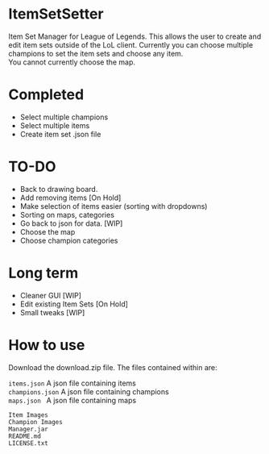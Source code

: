 # ItemSetSetter
Item Set Manager for League of Legends. This allows the user to create and edit item sets outside of the LoL client.
Currently you can choose multiple champions to set the item sets and choose any item.  
You cannot currently choose the map.

# Completed
* Select multiple champions
* Select multiple items
* Create item set .json file

# TO-DO
* Back to drawing board.
* Add removing items [On Hold]
* Make selection of items easier (sorting with dropdowns)
* Sorting on maps, categories
* Go back to json for data. [WIP]
* Choose the map
* Choose champion categories

# Long term
* Cleaner GUI [WIP]
* Edit existing Item Sets [On Hold]
* Small tweaks [WIP]

# How to use
Download the download.zip file. The files contained within are:  

` items.json ` A json file containing items  
` champions.json ` A json file containing champions  
` maps.json  ` A json file containing maps  
```
Item Images  
Champion Images  
Manager.jar  
README.md
LICENSE.txt
```
